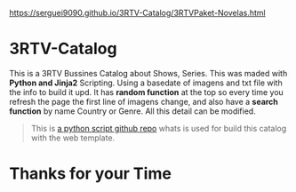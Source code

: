 https://serguei9090.github.io/3RTV-Catalog/3RTVPaket-Novelas.html
# 3RTV-Catalog
This is a 3RTV Bussines Catalog about Shows, Series.
This was maded with __Python and Jinja2__ Scripting.
Using a basedate of imagens and txt file with the info to build it upd.
It has __random function__ at the top so every time you refresh the page the first line of imagens change, and also have a __search function__ by name Country or Genre.
All this detail can be modified.


> This is [a python script github repo](http://example.com/ "Title") whats is used for build this catalog with the web template.     

Thanks for your Time
========
